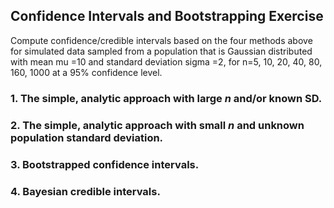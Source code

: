 ## Confidence Intervals and Bootstrapping Exercise

Compute confidence/credible intervals based on the four methods above for simulated data sampled from a population that is Gaussian distributed with mean mu =10 and standard deviation sigma =2, for n=5, 10, 20, 40, 80, 160, 1000 at a 95% confidence level.

### 1. The simple, analytic approach with large *n* and/or known SD. 

### 2. The simple, analytic approach with small *n* and unknown population standard deviation.

### 3. Bootstrapped confidence intervals.

### 4. Bayesian credible intervals. 


